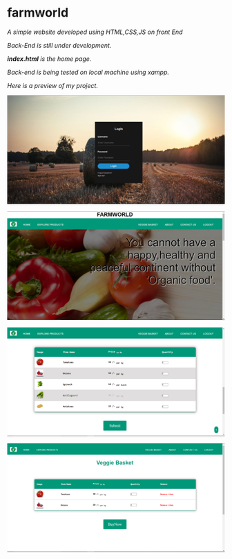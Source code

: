 # farmworld
<em>A simple website developed using HTML,CSS,JS on front End<em>
  
<em>Back-End is still under development.<em>
  
<b>index.html</b> is the home page.

Back-end is being tested on local machine using xampp.

Here is a preview of my project.

![Login Page](https://github.com/Yaswanth820/farmworld/blob/main/SC/login%20page.PNG)
  
![Home](https://github.com/Yaswanth820/farmworld/blob/main/SC/home.PNG)
  
![Veggie List](https://github.com/Yaswanth820/farmworld/blob/main/SC/Veg%20List.PNG)
  
![Veggie Basket](https://github.com/Yaswanth820/farmworld/blob/main/SC/veggie%20cart.PNG)
  
